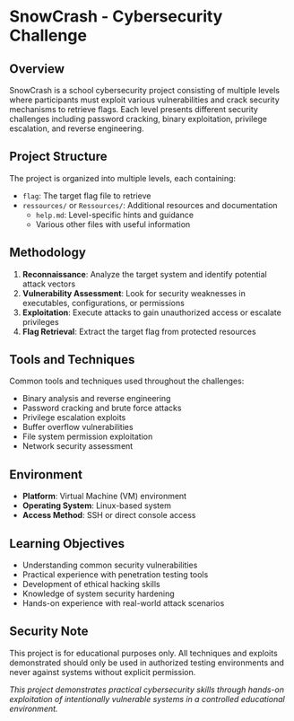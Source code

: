 # SnowCrash - Cybersecurity Challenge

## Overview

SnowCrash is a school cybersecurity project consisting of multiple levels where participants must exploit various vulnerabilities and crack security mechanisms to retrieve flags. Each level presents different security challenges including password cracking, binary exploitation, privilege escalation, and reverse engineering.

## Project Structure

The project is organized into multiple levels, each containing:
- `flag`: The target flag file to retrieve
- `ressources/` or `Ressources/`: Additional resources and documentation
  - `help.md`: Level-specific hints and guidance
  - Various other files with useful information

## Methodology

1. **Reconnaissance**: Analyze the target system and identify potential attack vectors
2. **Vulnerability Assessment**: Look for security weaknesses in executables, configurations, or permissions
3. **Exploitation**: Execute attacks to gain unauthorized access or escalate privileges
4. **Flag Retrieval**: Extract the target flag from protected resources

## Tools and Techniques

Common tools and techniques used throughout the challenges:
- Binary analysis and reverse engineering
- Password cracking and brute force attacks
- Privilege escalation exploits
- Buffer overflow vulnerabilities
- File system permission exploitation
- Network security assessment

## Environment

- **Platform**: Virtual Machine (VM) environment
- **Operating System**: Linux-based system
- **Access Method**: SSH or direct console access

## Learning Objectives

- Understanding common security vulnerabilities
- Practical experience with penetration testing tools
- Development of ethical hacking skills
- Knowledge of system security hardening
- Hands-on experience with real-world attack scenarios

## Security Note

This project is for educational purposes only. All techniques and exploits demonstrated should only be used in authorized testing environments and never against systems without explicit permission.

*This project demonstrates practical cybersecurity skills through hands-on exploitation of intentionally vulnerable systems in a controlled educational environment.*
